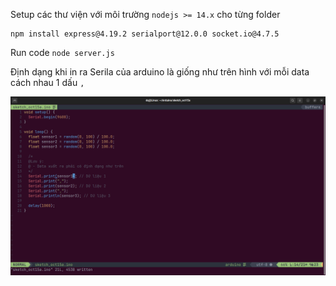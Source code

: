 Setup các thư viện với môi trường `nodejs >= 14.x` cho từng folder
```
npm install express@4.19.2 serialport@12.0.0 socket.io@4.7.5
```
Run code `node server.js`

Định dạng khi in ra Serila của arduino là giống như trên hình với mỗi data cách nhau 1 dấu `,` 

![Arduino](https://github.com/DoanCongQui/Web_Sensor/blob/main/img/Arduino.png)
